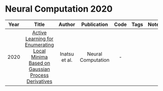 # Neural Computation 2020

| Year |                                                                                                 Title                                                                                                  |    Author     |    Publication     | Code | Tags | Notes |
|:----:|:------------------------------------------------------------------------------------------------------------------------------------------------------------------------------------------------------:|:-------------:|:------------------:|:----:|:----:|:-----:|
| 2020 | [Active Learning for Enumerating Local Minima Based on Gaussian Process Derivatives](https://direct.mit.edu/neco/article-abstract/32/10/2032/95619/Active-Learning-for-Enumerating-Local-Minima-Based) | Inatsu et al. | Neural Computation |  -   |      |       |

